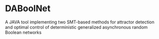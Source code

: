 # DABoolNet
A JAVA tool implementing two SMT-based methods for attractor detection and optimal control of deterministic generalized asynchronous random Boolean networks
